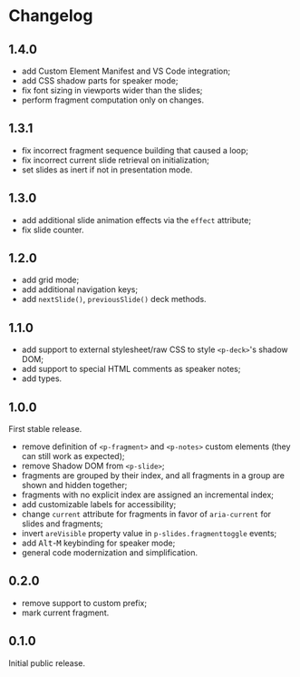 # Changelog

## 1.4.0

- add Custom Element Manifest and VS Code integration;
- add CSS shadow parts for speaker mode;
- fix font sizing in viewports wider than the slides;
- perform fragment computation only on changes.

## 1.3.1

- fix incorrect fragment sequence building that caused a loop;
- fix incorrect current slide retrieval on initialization;
- set slides as inert if not in presentation mode.

## 1.3.0

- add additional slide animation effects via the `effect` attribute;
- fix slide counter.

## 1.2.0

- add grid mode;
- add additional navigation keys;
- add `nextSlide()`, `previousSlide()` deck methods.

## 1.1.0

- add support to external stylesheet/raw CSS to style `<p-deck>`'s shadow DOM;
- add support to special HTML comments as speaker notes;
- add types.

## 1.0.0

First stable release.

- remove definition of `<p-fragment>` and `<p-notes>` custom elements (they can
  still work as expected);
- remove Shadow DOM from `<p-slide>`;
- fragments are grouped by their index, and all fragments in a group are shown
  and hidden together;
- fragments with no explicit index are assigned an incremental index;
- add customizable labels for accessibility;
- change `current` attribute for fragments in favor of `aria-current` for slides
  and fragments;
- invert `areVisible` property value in `p-slides.fragmenttoggle` events;
- add <kbd>Alt</kbd>-<kbd>M</kbd> keybinding for speaker mode;
- general code modernization and simplification.

## 0.2.0

- remove support to custom prefix;
- mark current fragment.

## 0.1.0

Initial public release.
